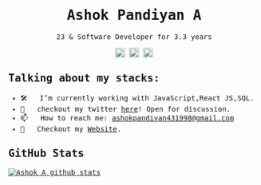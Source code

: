 <samp>
<h1 align="center">Ashok Pandiyan A</h1>

<p align="center">
  23 & Software Developer for 3.3 years 
</p>
<!-- <p align="center"> <img src="https://komarev.com/ghpvc/?username=ashokpandiyana&label=Profile%20views&color=ce9927&style=flat" alt="GITHUB-USERNAME" /> </p> -->
<!-- <p align="center">🌱 I'm Learning <strong>GraphQL</strong> and <strong>TypeScript</strong>.</p> -->

<p align="center">
  <a href="https://www.linkedin.com/in/ashokpandiyana" target="_blank"><img align="center" src="https://cdn.jsdelivr.net/npm/simple-icons@3.0.1/icons/linkedin.svg" alt="LinkedIn" height="20" width="20" /></a>
  <a href="https://twitter.com/ashoka43" target="_blank"><img align="center" src="https://cdn.jsdelivr.net/npm/simple-icons@3.0.1/icons/twitter.svg" alt="Twitter" height="20" width="20" /></a>
  <a href="https://leetcode.com/ashok_a43/" target="_blank"><img align="center" src="https://cdnjs.cloudflare.com/ajax/libs/simple-icons/3.2.0/leetcode.svg" alt="Leetcode" height="20" width="20" /></a>
</p>

## Talking about my stacks:

- 🛠 &nbsp; I’m currently working with JavaScript,React JS,SQL.
- 💬 &nbsp; checkout my twitter  [here](https://twitter.com/ashoka43)! Open for discussion.
- 📫 &nbsp; How to reach me: ashokpandiyan431998@gmail.com
- 📝 &nbsp; Checkout my [Website](https://ashokpandiyanaprofile.web.app/).

## GitHub Stats

[![Ashok A github stats](https://github-readme-stats.vercel.app/api?username=ashokpandiyana)](https://github.com/ashokpandiyana)

</samp>
